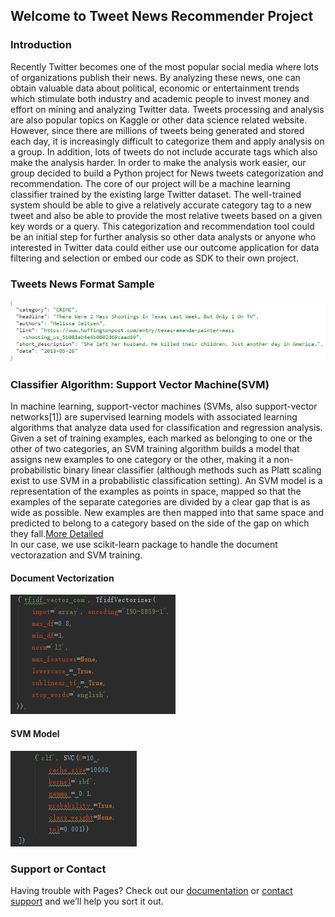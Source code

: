 ## Welcome to Tweet News Recommender Project


### Introduction

Recently Twitter becomes one of the most popular social media where lots of organizations
publish their news. By analyzing these news, one can obtain valuable data about political,
economic or entertainment trends which stimulate both industry and academic people to
invest money and effort on mining and analyzing Twitter data. Tweets processing and
analysis are also popular topics on Kaggle or other data science related website. However,
since there are millions of tweets being generated and stored each day, it is increasingly
difficult to categorize them and apply analysis on a group. In addition, lots of tweets do not
include accurate tags which also make the analysis harder. In order to make the analysis work
easier, our group decided to build a Python project for News tweets categorization and
recommendation. The core of our project will be a machine learning classifier trained by the
existing large Twitter dataset. The well-trained system should be able to give a relatively
accurate category tag to a new tweet and also be able to provide the most relative tweets
based on a given key words or a query. This categorization and recommendation tool could
be an initial step for further analysis so other data analysts or anyone who interested in
Twitter data could either use our outcome application for data filtering and selection or
embed our code as SDK to their own project.

### Tweets News Format Sample
![json format](IR1.PNG)
### Classifier Algorithm: Support Vector Machine(SVM)
In machine learning, support-vector machines (SVMs, also support-vector networks[1]) are supervised learning models with associated learning algorithms that analyze data used for classification and regression analysis. Given a set of training examples, each marked as belonging to one or the other of two categories, an SVM training algorithm builds a model that assigns new examples to one category or the other, making it a non-probabilistic binary linear classifier (although methods such as Platt scaling exist to use SVM in a probabilistic classification setting). An SVM model is a representation of the examples as points in space, mapped so that the examples of the separate categories are divided by a clear gap that is as wide as possible. New examples are then mapped into that same space and predicted to belong to a category based on the side of the gap on which they fall.[More Detailed](https://en.wikipedia.org/wiki/Support-vector_machine)
<br>In our case, we use scikit-learn package to handle the document vectorazation and SVM training. 
#### Document Vectorization
![json format](documentvec.PNG)
#### SVM Model
![json format](svmmodel.PNG)
### Support or Contact

Having trouble with Pages? Check out our [documentation](https://help.github.com/categories/github-pages-basics/) or [contact support](https://github.com/contact) and we’ll help you sort it out.
